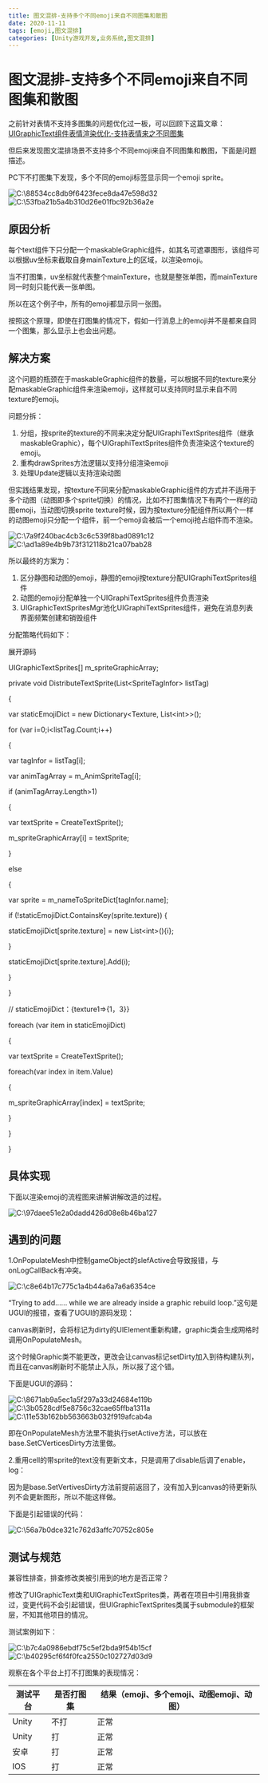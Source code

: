 ```yaml
---
title: 图文混排-支持多个不同emoji来自不同图集和散图
date: 2020-11-11
tags: [emoji,图文混排]
categories: [Unity游戏开发,业务系统,图文混排]
---
```


<!-- more -->



# 图文混排-支持多个不同emoji来自不同图集和散图

之前针对表情不支持多图集的问题优化过一板，可以回顾下这篇文章：[UIGraphicText组件表情渲染优化-支持表情来之不同图集](./UGUIText%E7%BB%84%E4%BB%B6%E5%AE%9E%E7%8E%B0%E5%9B%BE%E6%96%87%E6%B7%B7%E6%8E%92%E2%80%94%E2%80%94%E9%A1%B9%E7%9B%AE%E4%BC%98%E5%8C%96.md)

但后来发现图文混排场景不支持多个不同emoji来自不同图集和散图，下面是问题描述。

PC下不打图集下发现，多个不同的emoji标签显示同一个emoji sprite。

![C:\\88534cc8db9f6423fece8da47e598d32](UGUIText组件实现图文混排——项目优化2/4c1118d6cb20ce80f3105b95502455c3.tmp)![C:\\53fba21b5a4b310d26e01fbc92b36a2e](UGUIText组件实现图文混排——项目优化2/7975d77768f66dd5b45d9ef03f066e45.tmp)

## **原因分析**

每个text组件下只分配一个maskableGraphic组件，如其名可遮罩图形，该组件可以根据uv坐标来截取自身mainTexture上的区域，以渲染emoji。

当不打图集，uv坐标就代表整个mainTexture，也就是整张单图，而mainTexture同一时刻只能代表一张单图。

所以在这个例子中，所有的emoji都显示同一张图。

按照这个原理，即使在打图集的情况下，假如一行消息上的emoji并不是都来自同一个图集，那么显示上也会出问题。

## **解决方案**

这个问题的瓶颈在于maskableGraphic组件的数量，可以根据不同的texture来分配maskableGraphic组件来渲染emoji，这样就可以支持同时显示来自不同texture的emoji。

问题分拆：

1.  分组，按sprite的texture的不同来决定分配UIGraphiTextSprites组件（继承maskableGraphic），每个UIGraphiTextSprites组件负责渲染这个texture的emoji。
2.  重构drawSprites方法逻辑以支持分组渲染emoji
3.  处理Update逻辑以支持渲染动图

但实践结果发现，按texture不同来分配maskableGraphic组件的方式并不适用于多个动图（动图即多个sprite切换）的情况，比如不打图集情况下有两个一样的动图emoji，当动图切换sprite texture时候，因为按texture分配组件所以两个一样的动图emoji只分配一个组件，前一个emoji会被后一个emoji抢占组件而不渲染。

![C:\\7a9f240bac4cb3c6c539f8bad0891c12](UGUIText组件实现图文混排——项目优化2/1b068870d1847acdd585381f49f9127c.tmp)![C:\\ad1a89e4b9b73f312118b21ca07bab28](UGUIText组件实现图文混排——项目优化2/b1ea6bccc642c35685b0dd0f5671b303.tmp)

所以最终的方案为：

1.  区分静图和动图的emoji，静图的emoji按texture分配UIGraphiTextSprites组件
2.  动图的emoji分配单独一个UIGraphiTextSprites组件负责渲染
3.  UIGraphicTextSpritesMgr池化UIGraphiTextSprites组件，避免在消息列表界面频繁创建和销毁组件

分配策略代码如下：

展开源码

UIGraphicTextSprites[] m_spriteGraphicArray;

private void DistributeTextSprite(List\<SpriteTagInfor\> listTag)

{

var staticEmojiDict = new Dictionary\<Texture, List\<int\>\>();

for (var i=0;i\<listTag.Count;i++)

{

var tagInfor = listTag[i];

var animTagArray = m_AnimSpriteTag[i];

if (animTagArray.Length\>1)

{

var textSprite = CreateTextSprite();

m_spriteGraphicArray[i] = textSprite;

}

else

{

var sprite = m_nameToSpriteDict[tagInfor.name];

if (!staticEmojiDict.ContainsKey(sprite.texture)) {

staticEmojiDict[sprite.texture] = new List\<int\>(){i};

}

staticEmojiDict[sprite.texture].Add(i);

}

}

// staticEmojiDict：{texture1=\>{1，3}}

foreach (var item in staticEmojiDict)

{

var textSprite = CreateTextSprite();

foreach(var index in item.Value)

{

m_spriteGraphicArray[index] = textSprite;

}

}

}

## **具体实现**

下面以渲染emoji的流程图来讲解讲解改造的过程。

![C:\\97daee51e2a0dadd426d08e8b46ba127](UGUIText组件实现图文混排——项目优化2/ebee4d8b9fab274fef93b95923e20796.tmp)

## **遇到的问题**

1.OnPopulateMesh中控制gameObject的slefActive会导致报错，与onLogCallBack有冲突。

![C:\\c8e64b17c775c1a4b44a6a7a6a6354ce](UGUIText组件实现图文混排——项目优化2/949ad5756a5f0697641e2267e54b6a2a.tmp)

“Trying to add...... while we are already inside a graphic rebuild loop.”这句是UGUI的报错，查看了UGUI的源码发现：

canvas刷新时，会将标记为dirty的UIElement重新构建，graphic类会生成网格时调用OnPopulateMesh。

这个时候Graphic类不能更改，更改会让canvas标记setDirty加入到待构建队列，而且在canvas刷新时不能禁止入队，所以报了这个错。

下面是UGUI的源码：

![C:\\8671ab9a5ec1a5f297a33d24684e119b](UGUIText组件实现图文混排——项目优化2/889d57042c9cc1a988458e23e9617d0d.tmp)![C:\\3b0528cdf5e8756c32cae65ffba1311a](UGUIText组件实现图文混排——项目优化2/1ed8f3c55e63efc72047784eb2d715ec.tmp)![C:\\11e53b162bb563663b032f919afcab4a](UGUIText组件实现图文混排——项目优化2/35ae882a0e5fee85b1b7a102ba20976f.tmp)

即在OnPopulateMesh方法里不能执行setActive方法，可以放在base.SetCVerticesDirty方法里做。

2.重用cell的带sprite的text没有更新文本，只是调用了disable后调了enable，log：

因为是base.SetVertivesDirty方法前提前返回了，没有加入到canvas的待更新队列不会更新图形，所以不能这样做。

下面是引起错误的代码：

![C:\\56a7b0dce321c762d3affc70752c805e](UGUIText组件实现图文混排——项目优化2/83146e7e3d81e80b54edf6131d3203e2.tmp)

## **测试与规范**

兼容性排查，排查修改类被引用到的地方是否正常？

修改了UIGraphicText类和UIGraphicTextSprites类，两者在项目中引用我排查过，变更代码不会引起错误，但UIGraphicTextSprites类属于submodule的框架层，不知其他项目的情况。

测试案例如下：

![C:\\b7c4a0986ebdf75c5ef2bda9f54b15cf](UGUIText组件实现图文混排——项目优化2/584310e308f30ee963734e6004db68f7.tmp)![C:\\b40295cf6f4f0fca2550c102727d03d9](UGUIText组件实现图文混排——项目优化2/4e5d287689f65ab1fab2db8cc848f218.tmp)

观察在各个平台上打不打图集的表现情况：

| **测试平台** | **是否打图集** | **结果（emoji、多个emoji、动图emoji、动图）** |
|--------------|----------------|-----------------------------------------------|
| Unity        | 不打           | 正常                                          |
| Unity        | 打             | 正常                                          |
| 安卓         | 打             | 正常                                          |
| IOS          | 打             | 正常                                          |
